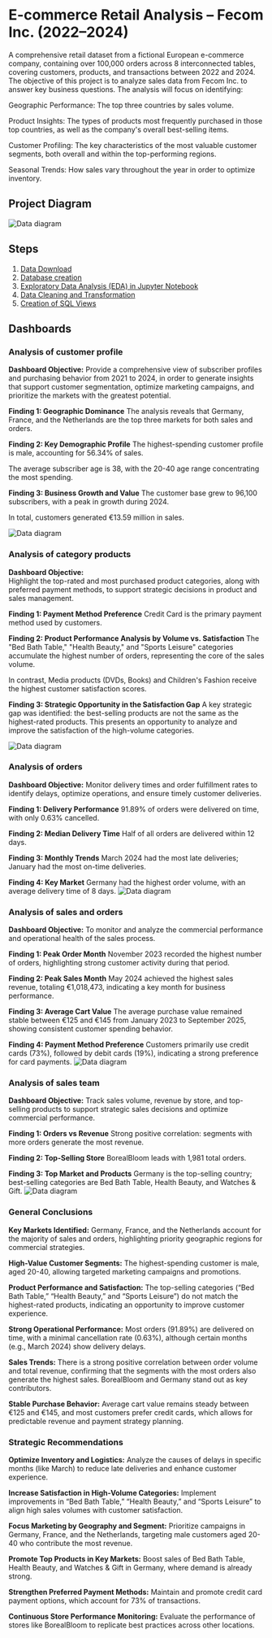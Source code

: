 # E-commerce Retail Analysis – Fecom Inc. (2022–2024)
A comprehensive retail dataset from a fictional European e-commerce company, containing over 100,000 orders across 8 interconnected tables, covering customers, products, and transactions between 2022 and 2024.
The objective of this project is to analyze sales data from Fecom Inc. to answer key business questions. The analysis will focus on identifying:

Geographic Performance: The top three countries by sales volume.

Product Insights: The types of products most frequently purchased in those top countries, as well as the company's overall best-selling items.

Customer Profiling: The key characteristics of the most valuable customer segments, both overall and within the top-performing regions.

Seasonal Trends: How sales vary throughout the year in order to optimize inventory.
## Project Diagram
![Data diagram](image/project%20diagram.png)
## Steps
1. [Data Download](https://www.kaggle.com/datasets/cemeraan/fecom-inc-e-com-marketplace-orders-data-crm)
2. [Database creation](https://github.com/paulista22/retail-analysis/tree/main/2.Database%20Creation)
3. [Exploratory Data Analysis (EDA) in Jupyter Notebook](https://github.com/paulista22/retail-analysis/tree/main/3.exploratory%20data%20analysis)
4. [Data Cleaning and Transformation](https://github.com/paulista22/retail-analysis/tree/main/4.data-cleaning)
5. [Creation of SQL Views](https://github.com/paulista22/retail-analysis/tree/main/5.Creation%20of%20SQL%20Views)
## Dashboards
### Analysis of customer profile
**Dashboard Objective:** 
Provide a comprehensive view of subscriber profiles and purchasing behavior from 2021 to 2024, in order to generate insights that support customer segmentation, optimize marketing campaigns, and prioritize the markets with the greatest potential.

**Finding 1: Geographic Dominance**
The analysis reveals that Germany, France, and the Netherlands are the top three markets for both sales and orders.

**Finding 2: Key Demographic Profile**
The highest-spending customer profile is male, accounting for 56.34% of sales.

The average subscriber age is 38, with the 20-40 age range concentrating the most spending.

**Finding 3: Business Growth and Value**
The customer base grew to 96,100 subscribers, with a peak in growth during 2024.

In total, customers generated €13.59 million in sales.

![Data diagram](6.Dashboards/Analysis%20of%20customer%20profile.png)
### Analysis of category products
**Dashboard Objective:**  
Highlight the top-rated and most purchased product categories, along with preferred payment methods, to support strategic decisions in product and sales management.

**Finding 1: Payment Method Preference**
Credit Card is the primary payment method used by customers.

**Finding 2: Product Performance Analysis by Volume vs. Satisfaction**
The "Bed Bath Table," "Health Beauty," and "Sports Leisure" categories accumulate the highest number of orders, representing the core of the sales volume.

In contrast, Media products (DVDs, Books) and Children's Fashion receive the highest customer satisfaction scores.

**Finding 3: Strategic Opportunity in the Satisfaction Gap**
A key strategic gap was identified: the best-selling products are not the same as the highest-rated products. This presents an opportunity to analyze and improve the satisfaction of the high-volume categories.

![Data diagram](6.Dashboards/Analysis%20of%20category%20products.png)

### Analysis of orders
**Dashboard Objective:**
Monitor delivery times and order fulfillment rates to identify delays, optimize operations, and ensure timely customer deliveries.

**Finding 1: Delivery Performance**
91.89% of orders were delivered on time, with only 0.63% cancelled.

**Finding 2: Median Delivery Time**
Half of all orders are delivered within 12 days.

**Finding 3: Monthly Trends**
March 2024 had the most late deliveries; January had the most on-time deliveries.

**Finding 4: Key Market**
Germany had the highest order volume, with an average delivery time of 8 days.
![Data diagram](6.Dashboards/Analysis%20of%20orders.png)

### Analysis of sales and orders
**Dashboard Objective:**
To monitor and analyze the commercial performance and operational health of the sales process.

**Finding 1: Peak Order Month**
November 2023 recorded the highest number of orders, highlighting strong customer activity during that period.

**Finding 2: Peak Sales Month**
May 2024 achieved the highest sales revenue, totaling €1,018,473, indicating a key month for business performance.

**Finding 3: Average Cart Value**
The average purchase value remained stable between €125 and €145 from January 2023 to September 2025, showing consistent customer spending behavior.

**Finding 4: Payment Method Preference**
Customers primarily use credit cards (73%), followed by debit cards (19%), indicating a strong preference for card payments.
![Data diagram](6.Dashboards/Analysis%20of%20sales%20and%20orders.png)

### Analysis of sales team
**Dashboard Objective:**
Track sales volume, revenue by store, and top-selling products to support strategic sales decisions and optimize commercial performance.

**Finding 1: Orders vs Revenue**
Strong positive correlation: segments with more orders generate the most revenue.

**Finding 2: Top-Selling Store**
BorealBloom leads with 1,981 total orders.

**Finding 3: Top Market and Products**
Germany is the top-selling country; best-selling categories are Bed Bath Table, Health Beauty, and Watches & Gift.
![Data diagram](6.Dashboards/Analysis%20of%20sales%20team.png)

### General Conclusions

**Key Markets Identified:** Germany, France, and the Netherlands account for the majority of sales and orders, highlighting priority geographic regions for commercial strategies.

**High-Value Customer Segments:** The highest-spending customer is male, aged 20-40, allowing targeted marketing campaigns and promotions.

**Product Performance and Satisfaction:** The top-selling categories (“Bed Bath Table,” “Health Beauty,” and “Sports Leisure”) do not match the highest-rated products, indicating an opportunity to improve customer experience.

**Strong Operational Performance:** Most orders (91.89%) are delivered on time, with a minimal cancellation rate (0.63%), although certain months (e.g., March 2024) show delivery delays.

**Sales Trends:** There is a strong positive correlation between order volume and total revenue, confirming that the segments with the most orders also generate the highest sales. BorealBloom and Germany stand out as key contributors.

**Stable Purchase Behavior:** Average cart value remains steady between €125 and €145, and most customers prefer credit cards, which allows for predictable revenue and payment strategy planning.

### Strategic Recommendations

**Optimize Inventory and Logistics:** Analyze the causes of delays in specific months (like March) to reduce late deliveries and enhance customer experience.

**Increase Satisfaction in High-Volume Categories:** Implement improvements in “Bed Bath Table,” “Health Beauty,” and “Sports Leisure” to align high sales volumes with customer satisfaction.

**Focus Marketing by Geography and Segment:** Prioritize campaigns in Germany, France, and the Netherlands, targeting male customers aged 20-40 who contribute the most revenue.

**Promote Top Products in Key Markets:** Boost sales of Bed Bath Table, Health Beauty, and Watches & Gift in Germany, where demand is already strong.

**Strengthen Preferred Payment Methods:** Maintain and promote credit card payment options, which account for 73% of transactions.

**Continuous Store Performance Monitoring:** Evaluate the performance of stores like BorealBloom to replicate best practices across other locations.

